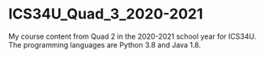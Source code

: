 # ICS34U_Quad_3_2020-2021
My course content from Quad 2 in the 2020-2021 school year for ICS34U. The programming languages are Python 3.8 and Java 1.8.
